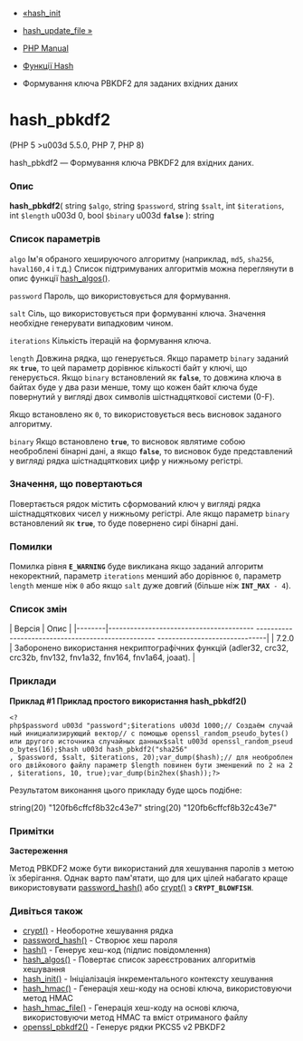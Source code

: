 - [«hash_init](function.hash-init.md)
- [hash_update_file »](function.hash-update-file.md)

- [PHP Manual](index.md)
- [Функції Hash](ref.hash.md)
- Формування ключа PBKDF2 для заданих вхідних даних

# hash_pbkdf2

(PHP 5 \>u003d 5.5.0, PHP 7, PHP 8)

hash_pbkdf2 — Формування ключа PBKDF2 для вхідних даних.

### Опис

**hash_pbkdf2**(
string `$algo`,
string `$password`,
string `$salt`,
int `$iterations`,
int `$length` u003d 0,
bool `$binary` u003d **`false`**
): string

### Список параметрів

`algo`
Ім'я обраного хешируючого алгоритму (наприклад, `md5`, `sha256`,
`haval160,4` і т.д.) Список підтримуваних алгоритмів можна переглянути в
опис функції [hash_algos()](function.hash-algos.md).

`password`
Пароль, що використовується для формування.

`salt`
Сіль, що використовується при формуванні ключа. Значення необхідне
генерувати випадковим чином.

`iterations`
Кількість ітерацій на формування ключа.

`length`
Довжина рядка, що генерується. Якщо параметр `binary` заданий як **`true`**,
то цей параметр дорівнює кількості байт у ключі, що генерується. Якщо
`binary` встановлений як **`false`**, то довжина ключа в байтах буде у два
рази менше, тому що кожен байт ключа буде повернутий у вигляді двох
символів шістнадцяткової системи (0-F).

Якщо встановлено як `0`, то використовується весь висновок заданого алгоритму.

`binary`
Якщо встановлено **`true`**, то висновок являтиме собою
необроблені бінарні дані, а якщо **`false`**, то висновок буде
представлений у вигляді рядка шістнадцяткових цифр у нижньому регістрі.

### Значення, що повертаються

Повертається рядок містить сформований ключ у вигляді рядка
шістнадцяткових чисел у нижньому регістрі. Але якщо параметр `binary`
встановлений як **`true`**, то буде повернено сирі бінарні дані.

### Помилки

Помилка рівня **`E_WARNING`** буде викликана якщо заданий алгоритм
некоректний, параметр `iterations` менший або дорівнює `0`, параметр
`length` менше ніж `0` або якщо `salt` дуже довгий (більше ніж
**`INT_MAX`**` - 4`).

### Список змін

| Версія | Опис |
|--------|---------------------------------------- -------------------------------------------------- ------------------------------|
| 7.2.0 | Заборонено використання некриптографічних функцій (adler32, crc32, crc32b, fnv132, fnv1a32, fnv164, fnv1a64, joaat). |

### Приклади

**Приклад #1 Приклад простого використання **hash_pbkdf2()****

` <?php$password u003d "password";$iterations u003d 1000;// Создаём случайный инициализирующий вектор// с помощью openssl_random_pseudo_bytes() или другого источника случайных данных$salt u003d openssl_random_pseudo_bytes(16);$hash u003d hash_pbkdf2("sha256" , $password, $salt, $iterations, 20);var_dump($hash);// для необробленого двійкового файлу параметр $length повинен бути зменшений по 2 на 2 , $iterations, 10, true);var_dump(bin2hex($hash));?> `

Результатом виконання цього прикладу буде щось подібне:

string(20) "120fb6cffcf8b32c43e7"
string(20) "120fb6cffcf8b32c43e7"

### Примітки

**Застереження**

Метод PBKDF2 може бути використаний для хешування паролів з метою їх
зберігання. Однак варто пам'ятати, що для цих цілей набагато краще
використовувати [password_hash()](function.password-hash.md) або
[crypt()](function.crypt.md) з **`CRYPT_BLOWFISH`**.

### Дивіться також

- [crypt()](function.crypt.md) - Необоротне хешування рядка
- [password_hash()](function.password-hash.md) - Створює хеш пароля
- [hash()](function.hash.md) - Генерує хеш-код (підпис
повідомлення)
- [hash_algos()](function.hash-algos.md) - Повертає список
зареєстрованих алгоритмів хешування
- [hash_init()](function.hash-init.md) - Ініціалізація
інкрементального контексту хешування
- [hash_hmac()](function.hash-hmac.md) - Генерація хеш-коду на
основі ключа, використовуючи метод HMAC
- [hash_hmac_file()](function.hash-hmac-file.md) - Генерація
хеш-коду на основі ключа, використовуючи метод HMAC та вміст
отриманого файлу
- [openssl_pbkdf2()](function.openssl-pbkdf2.md) - Генерує рядки
PKCS5 v2 PBKDF2
